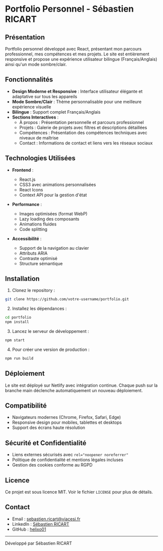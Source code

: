 # Portfolio Personnel - Sébastien RICART

## Présentation

Portfolio personnel développé avec React, présentant mon parcours professionnel, mes compétences et mes projets. Le site est entièrement responsive et propose une expérience utilisateur bilingue (Français/Anglais) ainsi qu'un mode sombre/clair.

## Fonctionnalités

- **Design Moderne et Responsive** : Interface utilisateur élégante et adaptative sur tous les appareils
- **Mode Sombre/Clair** : Thème personnalisable pour une meilleure expérience visuelle
- **Bilingue** : Support complet Français/Anglais
- **Sections Interactives** :
  - À propos : Présentation personnelle et parcours professionnel
  - Projets : Galerie de projets avec filtres et descriptions détaillées
  - Compétences : Présentation des compétences techniques avec niveaux de maîtrise
  - Contact : Informations de contact et liens vers les réseaux sociaux

## Technologies Utilisées

- **Frontend** :
  - React.js
  - CSS3 avec animations personnalisées
  - React Icons
  - Context API pour la gestion d'état

- **Performance** :
  - Images optimisées (format WebP)
  - Lazy loading des composants
  - Animations fluides
  - Code splitting

- **Accessibilité** :
  - Support de la navigation au clavier
  - Attributs ARIA
  - Contraste optimisé
  - Structure sémantique

## Installation

1. Clonez le repository :
```bash
git clone https://github.com/votre-username/portfolio.git
```

2. Installez les dépendances :
```bash
cd portfolio
npm install
```

3. Lancez le serveur de développement :
```bash
npm start
```

4. Pour créer une version de production :
```bash
npm run build
```

## Déploiement

Le site est déployé sur Netlify avec intégration continue. Chaque push sur la branche main déclenche automatiquement un nouveau déploiement.

## Compatibilité

- Navigateurs modernes (Chrome, Firefox, Safari, Edge)
- Responsive design pour mobiles, tablettes et desktops
- Support des écrans haute résolution

## Sécurité et Confidentialité

- Liens externes sécurisés avec `rel="noopener noreferrer"`
- Politique de confidentialité et mentions légales incluses
- Gestion des cookies conforme au RGPD

## Licence

Ce projet est sous licence MIT. Voir le fichier `LICENSE` pour plus de détails.

## Contact

- Email : sebastien.ricart@viacesi.fr
- LinkedIn : [Sébastien RICART](https://www.linkedin.com/in/sébastien-ricart-02b79b250/)
- GitHub : [helixo01](https://github.com/helixo01)

---

Développé par Sébastien RICART
